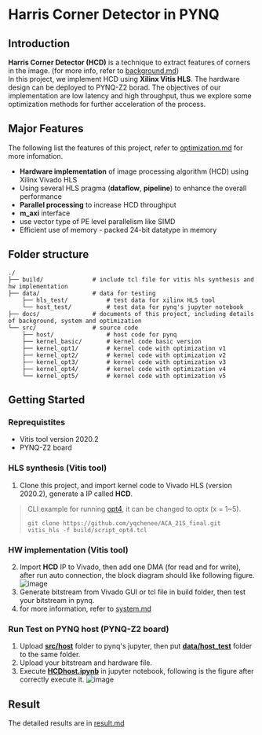 # Harris Corner Detector in PYNQ

## Introduction
**Harris Corner Detector (HCD)** is a technique to extract features of corners in the image. (for more info, refer to [background.md](./docs/background.md))  
In this project, we implement HCD using **Xilinx Vitis HLS**. The hardware design can be deployed to PYNQ-Z2 borad.
The objectives of our implementation are low latency and high throughput, thus we explore some optimization methods for further acceleration of the process.

## Major Features
The following list the features of this project, refer to [optimization.md](./docs/optimization.md) for more infomation.
* **Hardware implementation** of image processing algorithm (HCD) using Xilinx Vivado HLS
* Using several HLS pragma (**dataflow**, **pipeline**) to enhance the overall performance
* **Parallel processing** to increase HCD throughput
* **m_axi** interface
* use vector type of PE level parallelism like SIMD
* Efficient use of memory - packed 24-bit datatype in memory

## Folder structure
    ./
    ├── build/              # include tcl file for vitis hls synthesis and hw implementation
    ├── data/               # data for testing
        ├── hls_test/           # test data for xilinx HLS tool
        └── host_test/          # test data for pynq's jupyter notebook
    ├── docs/               # documents of this project, including details of background, system and optimization
    └── src/                # source code
        ├── host/               # host code for pynq
        ├── kernel_basic/       # kernel code basic version
        ├── kernel_opt1/        # kernel code with optimization v1
        ├── kernel_opt2/        # kernel code with optimization v2
        ├── kernel_opt3/        # kernel code with optimization v3
        ├── kernel_opt4/        # kernel code with optimization v4
        └── kernel_opt5/        # kernel code with optimization v5




## Getting Started
### Reprequistites
* Vitis tool version 2020.2
* PYNQ-Z2 board
### HLS synthesis (Vitis tool)
1. Clone this project, and import kernel code to Vivado HLS (version 2020.2), generate a IP called **HCD**.
> CLI example for running [opt4](./src/kernel_opt4), it can be changed to optx (x = 1~5).
> ```
> git clone https://github.com/yqchenee/ACA_21S_final.git
> vitis_hls -f build/script_opt4.tcl
> ```
### HW implementation (Vitis tool)
2. Import **HCD** IP to Vivado, then add one DMA (for read and for write), after run auto connection, the block diagram should like following figure.
![image](https://github.com/yqchenee/ACA_21S_final/blob/master/docs/block_diagram.png)
3. Generate bitstream from Vivado GUI or tcl file in build folder, then test your bitstream in pynq.
4. for more information, refer to [system.md](./docs/system.md)

### Run Test on PYNQ host (PYNQ-Z2 board)
1. Upload **[src/host](./src/host/)** folder to pynq's jupyter, then put **[data/host_test](./data/host_test)** folder to the same folder.
2. Upload your bitstream and hardware file.
3. Execute **[HCDhost.ipynb](./src/host/HCDhost.ipynb)** in jupyter notebook, following is the figure after correctly execute it.
![image](https://github.com/yqchenee/ACA_21S_final/blob/master/docs/host_test_result.png)


## Result
The detailed results are in [result.md](./docs/result.md)
